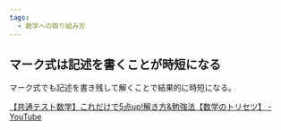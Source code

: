 ```yaml
---
tags:
  - 数学への取り組み方
---
```

## マーク式は記述を書くことが時短になる

マーク式でも記述を書き残して解くことで結果的に時短になる。

[【共通テスト数学】これだけで5点up!解き方&勉強法【数学のトリセツ】 - YouTube](https://www.youtube.com/watch?v=4FUw2JzmLwY)